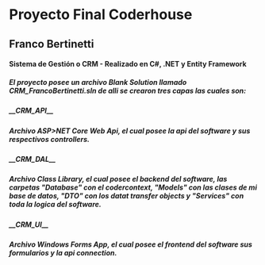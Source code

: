 <h1>Proyecto Final Coderhouse</h1>

<h2>Franco Bertinetti</h2>

<h4>Sistema de Gestión o CRM - Realizado en C#, .NET y Entity Framework</h4>

<h5>El proyecto posee un archivo Blank Solution llamado CRM_FrancoBertinetti.sln de alli se crearon tres capas las cuales son:</h5>

<h5>__CRM_API__</h5>
<h5>Archivo ASP>NET Core Web Api, el cual posee la api del software y sus respectivos controllers.</h5>
<h5>__CRM_DAL__</h5>
<h5>Archivo Class Library, el cual posee el backend del software, las carpetas "Database" con el codercontext, "Models" con las clases de mi base de datos, "DTO" con los datat transfer objects y "Services" con toda la logica del software.</h5>
<h5>__CRM_UI__</h5>
<h5>Archivo Windows Forms App, el cual posee el frontend del software sus formularios y la api connection.</h5>
